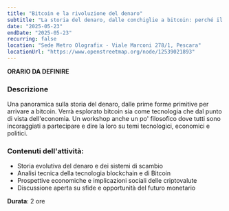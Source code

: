 ```yaml
---
title: "Bitcoin e la rivoluzione del denaro"
subtitle: "La storia del denaro, dalle conchiglie a bitcoin: perché il bitcoin sarà il futuro della moneta. Con Lorenzo Primiterra"
date: "2025-05-23"
endDate: "2025-05-23"
recurring: false
location: "Sede Metro Olografix - Viale Marconi 278/1, Pescara"
locationUrl: "https://www.openstreetmap.org/node/12539021893"
---
```


**ORARIO DA DEFINIRE**

### **Descrizione**  
Una panoramica sulla storia del denaro, dalle prime forme primitive per arrivare a bitcoin.
Verrà esplorato bitcoin sia come tecnologia che dal punto di vista dell'economia.
Un workshop anche un po' filosofico dove tutti sono incoraggiati a partecipare e dire la loro su temi tecnologici, economici e politici.

### **Contenuti dell'attività**:
- Storia evolutiva del denaro e dei sistemi di scambio
- Analisi tecnica della tecnologia blockchain e di Bitcoin
- Prospettive economiche e implicazioni sociali delle criptovalute
- Discussione aperta su sfide e opportunità del futuro monetario

**Durata**: 2 ore